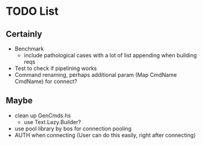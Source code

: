 # TODO List

## Certainly

- Benchmark
    - include pathological cases with a lot of list appending when building reqs
- Test to check if pipelining works
- Command renaming, perhaps additional param (Map CmdName CmdName) for connect?

## Maybe

- clean up GenCmds.hs
    - use Text.Lazy.Builder?
- use pool library by bos for connection pooling
- AUTH when connecting (User can do this easily, right after connecting)

